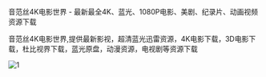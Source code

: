 


音范丝4K电影世界 - 最新最全4K、蓝光、1080P电影、美剧、纪录片、动画视频资源下载

音范丝4K电影世界,提供最新影视，超清蓝光迅雷资源，4K电影下载，3D电影下载，杜比视界下载，蓝光原盘，动漫资源，电视剧等资源下载



![1](https://github.com/user-attachments/assets/0578f221-f33b-43d6-a99f-e409474b48c3)

